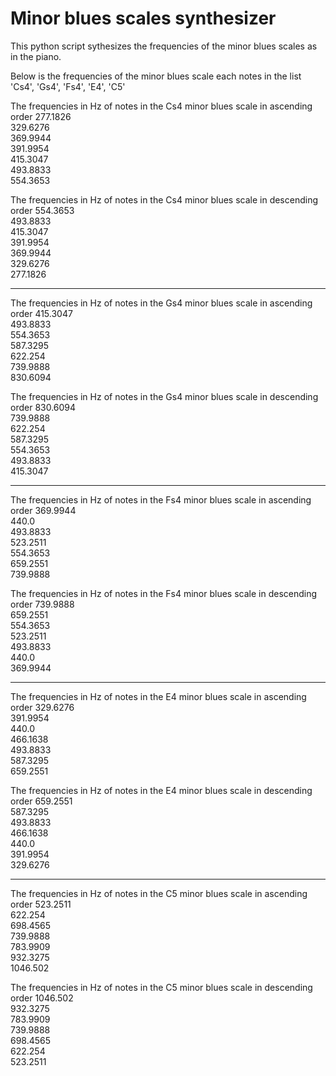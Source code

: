 # Minor blues scales synthesizer

This python script sythesizes the frequencies of the minor blues scales as in the piano.

Below is the frequencies of the minor blues scale each notes in the list 'Cs4', 'Gs4', 'Fs4', 'E4', 'C5'

The frequencies in Hz of notes in the Cs4 minor blues scale in ascending order
277.1826\
329.6276\
369.9944\
391.9954\
415.3047\
493.8833\
554.3653

The frequencies in Hz of notes in the Cs4 minor blues scale in descending order
554.3653\
493.8833\
415.3047\
391.9954\
369.9944\
329.6276\
277.1826
___________
The frequencies in Hz of notes in the Gs4 minor blues scale in ascending order
415.3047\
493.8833\
554.3653\
587.3295\
622.254\
739.9888\
830.6094

The frequencies in Hz of notes in the Gs4 minor blues scale in descending order
830.6094\
739.9888\
622.254\
587.3295\
554.3653\
493.8833\
415.3047
___________
The frequencies in Hz of notes in the Fs4 minor blues scale in ascending order
369.9944\
440.0\
493.8833\
523.2511\
554.3653\
659.2551\
739.9888

The frequencies in Hz of notes in the Fs4 minor blues scale in descending order
739.9888\
659.2551\
554.3653\
523.2511\
493.8833\
440.0\
369.9944
___________
The frequencies in Hz of notes in the E4 minor blues scale in ascending order
329.6276\
391.9954\
440.0\
466.1638\
493.8833\
587.3295\
659.2551

The frequencies in Hz of notes in the E4 minor blues scale in descending order
659.2551\
587.3295\
493.8833\
466.1638\
440.0\
391.9954\
329.6276
___________
The frequencies in Hz of notes in the C5 minor blues scale in ascending order
523.2511\
622.254\
698.4565\
739.9888\
783.9909\
932.3275\
1046.502

The frequencies in Hz of notes in the C5 minor blues scale in descending order
1046.502\
932.3275\
783.9909\
739.9888\
698.4565\
622.254\
523.2511
